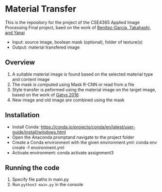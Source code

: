 # Material Transfer
 This is the repository for the project of the CSE4365 Applied Image Processing Final project, baed on the work of  [Benitez-Garcia, Takahashi, and Yanai](https://www.researchgate.net/publication/363934806_Material_Translation_Based_on_Neural_Style_Transfer_with_Ideal_Style_Image_Retrieval)

 - Input: source image, boolean mask (optional), folder of texture(s)
 - Output: material transfered image

## Overview
1. A suitable material image is found based on the selected material type and content image
2. The mask is computed using Mask R-CNN or read from a file
3. Style transfer is peformed using the material image on the target image, based on the work of [Gatys 2016](https://www.cv-foundation.org/openaccess/content_cvpr_2016/papers/Gatys_Image_Style_Transfer_CVPR_2016_paper.pdf) 
4. New image and old image are combined using the mask
    
## Installation
- Install Conda: 
    https://conda.io/projects/conda/en/latest/user-guide/install/windows.html
- Open the Anaconda promptand navigate to the project folder
- Create a Conda environment with the given environment.yml: 
    conda env create -f environment.yml 
- Activate environment:
    conda activate assignment3

## Running the code
1. Specify file paths in main.py
2. Run ``python3 main.py`` in the console

